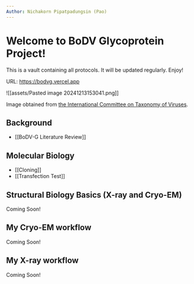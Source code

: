 ```yaml
---
Author: Nichakorn Pipatpadungsin (Pao)
---
```


# Welcome to BoDV Glycoprotein Project!

This is a vault containing all protocols. It will be updated regularly. Enjoy!

URL: https://bodvg.vercel.app

![[assets/Pasted image 20241213153041.png]]

Image obtained from [the International Committee on Taxonomy of Viruses](https://ictv.global/report/chapter/bornaviridae/bornaviridae/orthobornavirus).
## Background

- [[BoDV-G Literature Review]]
## Molecular Biology

- [[Cloning]]
- [[Transfection Test]]

## Structural Biology Basics (X-ray and Cryo-EM)

Coming Soon!

## My Cryo-EM workflow

Coming Soon!
## My X-ray workflow

Coming Soon!